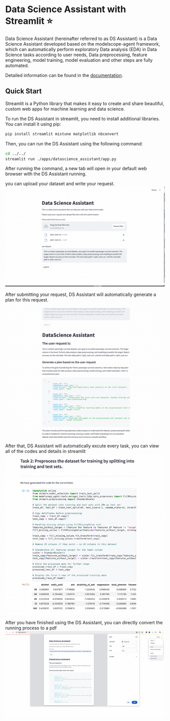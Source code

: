 # Data Science Assistant with Streamlit ⭐
Data Science Assistant (hereinafter referred to as DS Assistant) is a Data Science Assistant developed based on the modelscope-agent framework, which can automatically perform exploratory Data analysis (EDA) in Data Science tasks according to user needs, Data preprocessing, feature engineering, model training, model evaluation and other steps are fully automated.

Detailed information can be found in the [documentation](../../docs/source/agents/data_science_assistant.md).

## Quick Start
Streamlit is a Python library that makes it easy to create and share beautiful, custom web apps for machine learning and data science.

To run the DS Assistant in streamlit, you need to install additional libraries. You can install it using pip:
```bash
pip install streamlit mistune matplotlib nbconvert
```

Then, you can run the DS Assistant using the following command:
```bash
cd ../../
streamlit run ./apps/datascience_assistant/app.py
```

After running the command, a new tab will open in your default web browser with the DS Assistant running.

you can upload your dataset and write your request.
![img_2.png](../../resources/data_science_assistant_streamlit_1.png)

After submitting your request, DS Assistant will automatically generate a plan for this request.
![img_2.png](../../resources/data_science_assistant_streamlit_4.png)

After that, DS Assistant will automatically excute every task, you can view all of the codes and details in streamlit
![img_3.png](../../resources/data_science_assistant_streamlit_2.png)

After you have finished using the DS Assistant, you can directly convert the running process to a pdf
![img_5.png](../../resources/data_science_assistant_streamlit_3.png)
